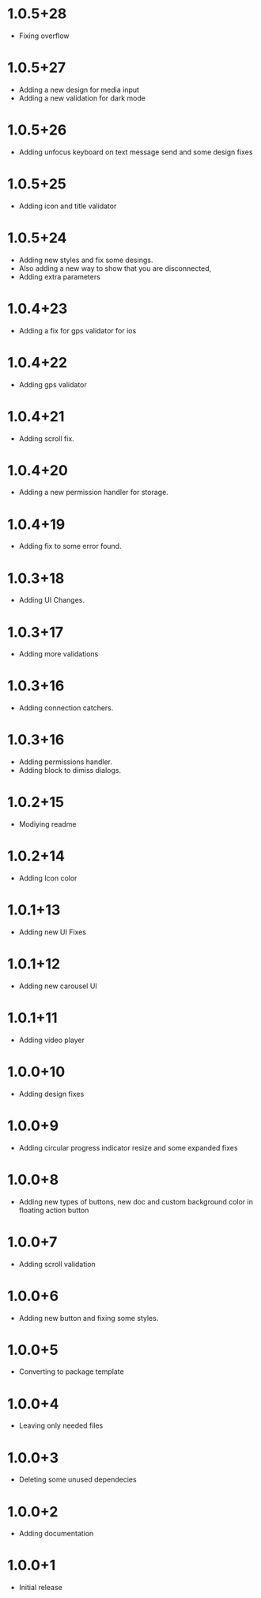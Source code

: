# 1.0.5+28

- Fixing overflow

# 1.0.5+27

- Adding a new design for media input
- Adding a new validation for dark mode

# 1.0.5+26

- Adding unfocus keyboard on text message send and some design fixes

# 1.0.5+25

- Adding icon and title validator

# 1.0.5+24

- Adding new styles and fix some desings.
- Also adding a new way to show that you are disconnected,
- Adding extra parameters

# 1.0.4+23

- Adding a fix for gps validator for ios

# 1.0.4+22

- Adding gps validator

# 1.0.4+21

- Adding scroll fix.

# 1.0.4+20

- Adding a new permission handler for storage.

# 1.0.4+19

- Adding fix to some error found.

# 1.0.3+18

- Adding UI Changes.

# 1.0.3+17

- Adding more validations

# 1.0.3+16

- Adding connection catchers.

# 1.0.3+16

- Adding permissions handler.
- Adding block to dimiss dialogs.

# 1.0.2+15

- Modiying readme

# 1.0.2+14

- Adding Icon color

# 1.0.1+13

- Adding new UI Fixes

# 1.0.1+12

- Adding new carousel UI

# 1.0.1+11

- Adding video player

# 1.0.0+10

- Adding design fixes

# 1.0.0+9

- Adding circular progress indicator resize and some expanded fixes

# 1.0.0+8

- Adding new types of buttons, new doc and custom background color in floating action button

# 1.0.0+7

- Adding scroll validation

# 1.0.0+6

- Adding new button and fixing some styles.

# 1.0.0+5

- Converting to package template

# 1.0.0+4

- Leaving only needed files

# 1.0.0+3

- Deleting some unused dependecies

# 1.0.0+2

- Adding documentation

# 1.0.0+1

- Initial release
